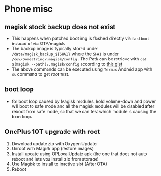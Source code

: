 # Phone misc

## magisk stock backup does not exist
* This happens when patched boot img is flashed directly via `fastboot` instead of via OTA/magisk.
* The backup image is typically stored under `/data/magisk_backup_${SHA1}` where the `SHA1` is under `/dev/SomeString/.magisk/config.`  The Path can be retrieve with `cat $(magisk --path)/.magisk/config` according to [this gist](https://gist.github.com/pexcn/71d7d242c5e805d9346d2dc9db17fb90)
* The above commands can be executed using `Termux` Android app with `su` command to get *root* first.

## boot loop
* for boot loop caused by Magisk modules, hold volume-down and power will boot to safe mode and all the magisk modules will be disabled after reboot from safe mode, so that we can test which module is causing the boot loop.

## OnePlus 10T upgrade with root
1. Download update zip with Oxygen Updater
2. Unroot with Magisk app (restore images)
3. Install update using OPLocalUpdate apk (the one that does not auto reboot and lets you install zip from storage)
4. Use Magisk to install to inactive slot (After OTA)
5. Reboot
